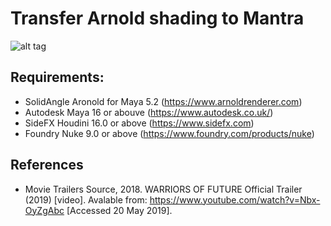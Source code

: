 # Transfer Arnold shading to Mantra

![alt tag](image.png)

## Requirements:

- SolidAngle Aronold for Maya 5.2 (https://www.arnoldrenderer.com)
- Autodesk Maya 16 or abouve (https://www.autodesk.co.uk/)
- SideFX Houdini 16.0 or above (https://www.sidefx.com)
- Foundry Nuke 9.0 or above (https://www.foundry.com/products/nuke)

## References

- Movie Trailers Source, 2018. WARRIORS OF FUTURE Official Trailer (2019) [video]. Avalable from: https://www.youtube.com/watch?v=Nbx-OyZgAbc [Accessed 20 May 2019].

